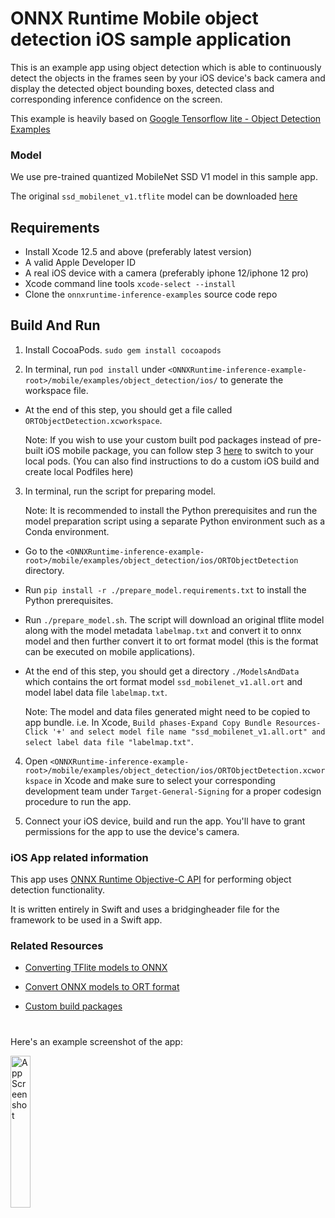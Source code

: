 # ONNX Runtime Mobile object detection iOS sample application

This is an example app using object detection which is able to continuously detect the objects in the frames seen by your iOS device's back camera and display the detected object bounding boxes, detected class and corresponding inference confidence on the screen.

This example is heavily based on [Google Tensorflow lite - Object Detection Examples](https://github.com/tensorflow/examples/)

### Model
We use pre-trained quantized MobileNet SSD V1 model in this sample app.

The original `ssd_mobilenet_v1.tflite` model can be downloaded [here](https://www.tensorflow.org/lite/examples/object_detection/overview#get_started)

## Requirements
- Install Xcode 12.5 and above (preferably latest version)
- A valid Apple Developer ID
- A real iOS device with a camera (preferably iphone 12/iphone 12 pro)
- Xcode command line tools `xcode-select --install`
- Clone the `onnxruntime-inference-examples` source code repo

## Build And Run

1. Install CocoaPods. `sudo gem install cocoapods`

2. In terminal, run `pod install` under `<ONNXRuntime-inference-example-root>/mobile/examples/object_detection/ios/` to generate the workspace file.
- At the end of this step, you should get a file called `ORTObjectDetection.xcworkspace`.

    Note: If you wish to use your custom built pod packages instead of pre-built iOS mobile package, you can follow step 3 [here](https://onnxruntime.ai/docs/build/custom.html#ios) to switch to your local pods. (You can also find instructions to do a custom iOS build and create local Podfiles here)

3. In terminal, run the script for preparing model.

    Note: It is recommended to install the Python prerequisites and run the model preparation script using a separate Python environment such as a Conda environment.

- Go to the `<ONNXRuntime-inference-example-root>/mobile/examples/object_detection/ios/ORTObjectDetection` directory.
- Run `pip install -r ./prepare_model.requirements.txt` to install the Python prerequisites.
- Run `./prepare_model.sh`. The script will download an original tflite model along with the model metadata `labelmap.txt` and convert it to onnx model and then further convert it to ort format model (this is the format can be executed on mobile applications).
- At the end of this step, you should get a directory `./ModelsAndData` which contains the ort format model `ssd_mobilenet_v1.all.ort` and model label data file `labelmap.txt`.

    Note: The model and data files generated might need to be copied to app bundle. i.e. In Xcode, `Build phases-Expand Copy Bundle Resources-Click '+' and select model file name "ssd_mobilenet_v1.all.ort" and select label data file "labelmap.txt"`.

4. Open `<ONNXRuntime-inference-example-root>/mobile/examples/object_detection/ios/ORTObjectDetection.xcworkspace` in Xcode and make sure to select your corresponding development team under `Target-General-Signing` for a proper codesign procedure to run the app.

5. Connect your iOS device, build and run the app. You'll have to grant permissions for the app to use the device's camera.

### iOS App related information

This app uses [ONNX Runtime Objective-C API](https://onnxruntime.ai/docs/api/objectivec-api.html) for performing object detection functionality.

It is written entirely in Swift and uses a bridgingheader file for the framework to be used in a Swift app.

### Related Resources
- [Converting TFlite models to ONNX](https://github.com/onnx/tensorflow-onnx#getting-started)

- [Convert ONNX models to ORT format](https://onnxruntime.ai/docs/reference/ort-format-models.html#convert-onnx-models-to-ort-format)

- [Custom build packages](https://onnxruntime.ai/docs/build/custom.html#custom-build-packages)

#
Here's an example screenshot of the app:

<img width=25% src="images/ios_screenshot_objdetect.jpg" alt="App Screenshot" />
